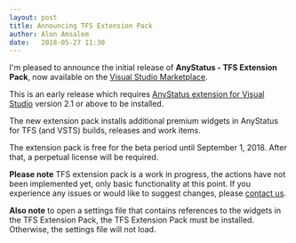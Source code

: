 ```yaml
---
layout: post
title: Announcing TFS Extension Pack
author: Alon Amsalem
date:   2018-05-27 11:30
---
```


I'm pleased to announce the initial release of **AnyStatus - TFS Extension Pack**, now available on the [Visual Studio Marketplace](https://marketplace.visualstudio.com/items?itemName=anystatus.TFSExtensionPack).

This is an early release which requires [AnyStatus extension for Visual Studio](https://marketplace.visualstudio.com/items?itemName=AlonAmsalem.AnyStatus) version 2.1 or above to be installed.

The new extension pack installs additional premium widgets in AnyStatus for TFS (and VSTS) builds, releases and work items.

The extension pack is free for the beta period until September 1, 2018. After that, a perpetual license will be required.

**Please note** TFS extension pack is a work in progress, the actions have not been implemented yet, only basic functionality at this point. If you experience any issues or would like to suggest changes, please [contact us](/support).

**Also note** to open a settings file that contains references to the widgets in the TFS Extension Pack, the TFS Extension Pack must be installed. Otherwise, the settings file will not load.